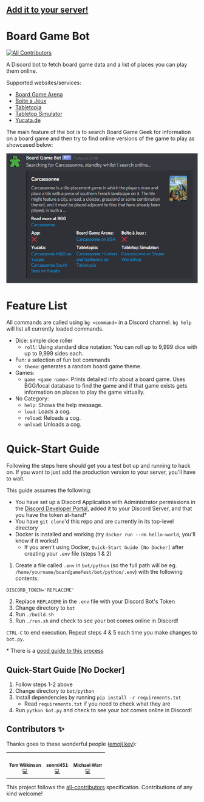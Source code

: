 ## [Add it to your server!](https://discord.com/api/oauth2/authorize?client_id=812455891692552202&permissions=117760&scope=bot)

# Board Game Bot
<!-- ALL-CONTRIBUTORS-BADGE:START - Do not remove or modify this section -->
[![All Contributors](https://img.shields.io/badge/all_contributors-3-orange.svg?style=flat-square)](#contributors-)
<!-- ALL-CONTRIBUTORS-BADGE:END -->

A Discord bot to fetch board game data and a list of places you can play them online.

Supported websites/services:
- [Board Game Arena](https://boardgamearena.com/)
- [Boite a Jeux](http://www.boiteajeux.net/)
- [Tabletopia](https://tabletopia.com/)
- [Tabletop Simulator](https://store.steampowered.com/app/286160/Tabletop_Simulator/)
- [Yucata.de](https://www.yucata.de/en)

The main feature of the bot is to search Board Game Geek for information on a board game and then try to find online versions of the game to play as showcased below:

![The bot's response to the command `bg game Carcassonne` which shows detials of the game and links to multiple online versions of the game](carcassonne.png)

# Feature List

All commands are called using `bg <command>` in a Discord channel. `bg help` will list all currently loaded commands.

- Dice: simple dice roller
  - `roll`: Using standard dice notation: You can roll up to 9,999 dice with up to 9,999 sides each.
- Fun: a selection of fun bot commands
  - `theme`: generates a random board game theme.
- Games:
  - `game <game name>`: Prints detailed info about a board game. Uses BGG/local database to find the game and if that game exists gets information on places to play the game virtually.
- No Category:
  - `help`: Shows the help message.
  - `load`: Loads a cog.
  - `reload`: Reloads a cog.
  - `unload`: Unloads a cog.

# Quick-Start Guide

Following the steps here should get you a test bot up and running to hack on. If you want to just add the production version to your server, you'll have to wait.

This guide assumes the following:

- You have set up a Discord Application with Administrator permissions in the [Discord Developer Portal](https://discord.com/developers), added it to your Discord Server, and that you have the token at-hand\*
- You have `git clone`'d this repo and are currently in its top-level directory
- Docker is installed and working (try `docker run --rm hello-world`, you'll know if it works!)
  - If you aren't using Docker,  `Quick-Start Guide [No Docker]` after creating your `.env` file (steps 1 & 2)

1. Create a file called `.env` in `bot/python` (so the full path will be eg. `/home/yourname/boardgamefest/bot/python/.env`) with the following contents:
  ```
  DISCORD_TOKEN='REPLACEME'
  ```
2. Replace `REPLACEME` in the `.env` file with your Discord Bot's Token
3. Change directory to `bot`
4. Run `./build.sh`
5. Run `./run.sh` and check to see your bot comes online in Discord!

`CTRL-C` to end execution. Repeat steps 4 & 5 each time you make changes to `bot.py`. 

\* There is a [good guide to this process](https://www.freecodecamp.org/news/create-a-discord-bot-with-python/)

## Quick-Start Guide [No Docker]

1. Follow steps 1-2 above
2. Change directory to `bot/python`
3. Install dependencies by running `pip install -r requirements.txt`
   * Read `requirements.txt` if you need to check what they are
4. Run `python bot.py` and check to see your bot comes online in Discord!

## Contributors ✨

Thanks goes to these wonderful people ([emoji key](https://allcontributors.org/docs/en/emoji-key)):

<!-- ALL-CONTRIBUTORS-LIST:START - Do not remove or modify this section -->
<!-- prettier-ignore-start -->
<!-- markdownlint-disable -->
<table>
  <tr>
    <td align="center"><a href="https://tawilkinson.com"><img src="https://avatars.githubusercontent.com/u/3664960?v=4?s=100" width="100px;" alt=""/><br /><sub><b>Tom Wilkinson</b></sub></a><br /><a href="https://github.com/tawilkinson/boardgamebot/commits?author=tawilkinson" title="Code">💻</a></td>
    <td align="center"><a href="http://aishamclean.co.uk"><img src="https://avatars.githubusercontent.com/u/13386970?v=4?s=100" width="100px;" alt=""/><br /><sub><b>sonmi451</b></sub></a><br /><a href="https://github.com/tawilkinson/boardgamebot/commits?author=sonmi451" title="Code">💻</a></td>
    <td align="center"><a href="https://github.com/ElectricWarr"><img src="https://avatars.githubusercontent.com/u/10360900?v=4?s=100" width="100px;" alt=""/><br /><sub><b>Michael Warr</b></sub></a><br /><a href="https://github.com/tawilkinson/boardgamebot/commits?author=ElectricWarr" title="Code">💻</a></td>
  </tr>
</table>

<!-- markdownlint-restore -->
<!-- prettier-ignore-end -->

<!-- ALL-CONTRIBUTORS-LIST:END -->

This project follows the [all-contributors](https://github.com/all-contributors/all-contributors) specification. Contributions of any kind welcome!
